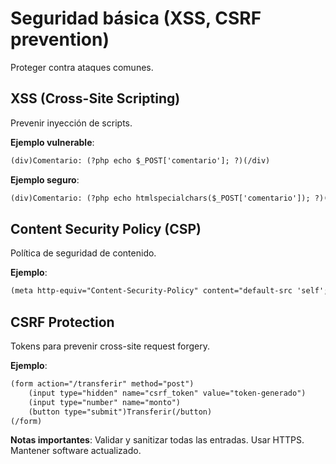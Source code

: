 # Seguridad básica (XSS, CSRF prevention)

Proteger contra ataques comunes.

## XSS (Cross-Site Scripting)

Prevenir inyección de scripts.

**Ejemplo vulnerable**:

```html
(div)Comentario: (?php echo $_POST['comentario']; ?)(/div)
```

**Ejemplo seguro**:

```html
(div)Comentario: (?php echo htmlspecialchars($_POST['comentario']); ?)(/div)
```

## Content Security Policy (CSP)

Política de seguridad de contenido.

**Ejemplo**:

```html
(meta http-equiv="Content-Security-Policy" content="default-src 'self'; script-src 'self' https://apis.google.com")
```

## CSRF Protection

Tokens para prevenir cross-site request forgery.

**Ejemplo**:

```html
(form action="/transferir" method="post")
    (input type="hidden" name="csrf_token" value="token-generado")
    (input type="number" name="monto")
    (button type="submit")Transferir(/button)
(/form)
```

**Notas importantes**: Validar y sanitizar todas las entradas. Usar HTTPS. Mantener software actualizado.